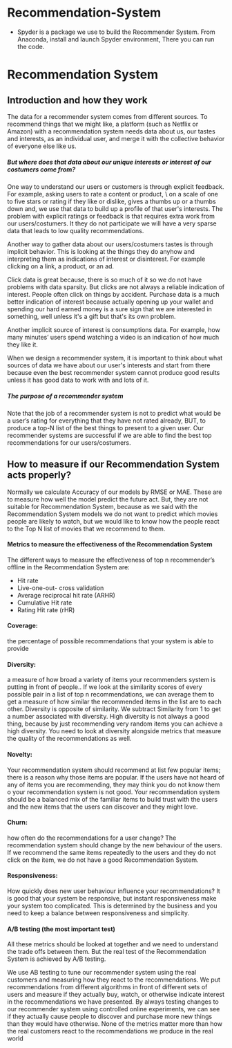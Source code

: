 # Recommendation-System
* Spyder is a package we use to build the Recommender System.
From Anaconda, install and launch Spyder environment, There you can run the code.


# Recommendation System 

## Introduction and how they work

The data for a recommender system comes from different sources. To recommend things that we might like, a platform (such as Netflix or Amazon) with a recommendation system needs data about us, our tastes and interests, as an individual user, and merge it with the collective behavior of everyone else like us.  

##### But where does that data about our unique interests or interest of our costumers come from? 

One way to understand our users or customers is through explicit feedback. For example, asking users to rate a content or product, \ on a scale of one to five stars or rating if they like or dislike, gives a thumbs up or a thumbs down and, we use that data to build up a profile of that user's interests. The problem with explicit ratings or feedback is that requires extra work from our users/costumers. It they do not participate we will have a very sparse data that leads to low quality recommendations. 

Another way to gather data about our users/costumers tastes is through implicit behavior. This is looking at the things they do anyhow and interpreting them as indications of interest or disinterest. For example clicking on a link, a product, or an ad.

Click data is great because, there is so much of it so we do not have problems with data sparsity. But clicks are not always a reliable indication of interest. People often click on things by accident. Purchase data is a much better indication of interest because actually opening up your wallet and spending our hard earned money is a sure sign that we are interested in something, well unless it's a gift but that's its own problem. 

Another implicit source of interest is consumptions data. For example, how many minutes’ users spend watching a video is an indication of how much they like it.

When we design a recommender system, it is important to think about what sources of data we have about our user's interests and start from there because even the best recommender system cannot produce good results unless it has good data to work with and lots of it.

##### The purpose of a recommender system
Note that the job of a recommender system is not to predict what would be a user’s rating for everything that they have not rated already, BUT, to produce a top-N list of the best things to present to a given user. Our recommender systems are successful if we are able to find the best top recommendations for our users/costumers.


## How to measure if our Recommendation System acts properly?

Normally we calculate Accuracy of our models by RMSE or MAE. These are to measure how well the model predict the future act. But, they are not suitable for Recommendation System, because as we said with the Recommendation System models we do not want to predict which movies people are likely to watch, but we would like to know how the people react to the Top N list of movies that we recommend to them.



#### Metrics to measure the effectiveness of the Recommendation System
The different ways to measure the effectiveness of top n recommender’s offline in the Recommendation System are:

- Hit rate
- Live-one-out- cross validation
- Average reciprocal hit rate (ARHR)
- Cumulative Hit rate
- Rating Hit rate (rHR)

#### Coverage: 
the percentage of possible recommendations that your system is able to provide

####  Diversity:
a measure of how broad a variety of items your recommenders system is putting in front of people.. If we look at the similarity scores of every possible pair in a list of top n recommendations, we can average them to get a measure of how similar the recommended items in the list are to each other. Diversity is opposite of similarity. We subtract Similarity from 1 to get a number associated with diversity. High diversity is not always a good thing, because by just recommending very random items you can achieve a high diversity. You need to look at diversity alongside metrics that measure the quality of the recommendations as well.

#### Novelty: 
Your recommendation system should recommend at list few popular items; there is a reason why those items are popular. If the users have not heard of any of items you are recommending, they may think you do not know them o your recommendation system is not good. Your recommendation system should be a balanced mix of the familiar items to build trust with the users and the new items that the users can discover and they might love.

#### Churn:
how often do the recommendations for a user change? The recommendation system should change by the new behaviour of the users. If we recommend the same items repeatedly to the users and they do not click on the item, we do not have a good Recommendation System. 
 
#### Responsiveness:
How quickly does new user behaviour influence your recommendations? It is good that your system be responsive, but instant responsiveness make your system too complicated. This is determined by the business and you need to keep a balance between responsiveness and simplicity.

#### A/B testing (the most important test)
All these metrics should be looked at together and we need to understand the trade offs between them. But the real test of the Recommendation System is achieved by A/B testing.

We use AB testing to tune our recommender system using the real customers and measuring how they react to the recommendations. We put recommendations from different algorithms in front of different sets of users and measure if they actually buy, watch, or otherwise indicate interest in the recommendations we have presented. By always testing changes to our recommender system using controlled online experiments, we can see if they actually cause people to discover and purchase more new things than they would have otherwise. None of the metrics matter more than how the real customers react to the recommendations we produce in the real world	



